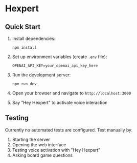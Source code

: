 # Hexpert

## Quick Start

1. Install dependencies:
   ```
   npm install
   ```

2. Set up environment variables (create `.env` file):
   ```
   OPENAI_API_KEY=your_openai_api_key_here
   ```

3. Run the development server:
   ```
   npm run dev
   ```

4. Open your browser and navigate to `http://localhost:3000`

5. Say "Hey Hexpert" to activate voice interaction

## Testing

Currently no automated tests are configured. Test manually by:
1. Starting the server
2. Opening the web interface
3. Testing voice activation with "Hey Hexpert"
4. Asking board game questions
